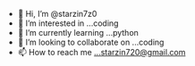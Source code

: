 - 👋 Hi, I’m @starzin7z0
- 👀 I’m interested in ...coding
- 🌱 I’m currently learning ...python
- 💞️ I’m looking to collaborate on ...coding
- 📫 How to reach me ...starzin720@gmail.com

<!---
starzin7z0/starzin7z0 is a ✨ special ✨ repository because its `README.md` (this file) appears on your GitHub profile.
You can click the Preview link to take a look at your changes.
--->
